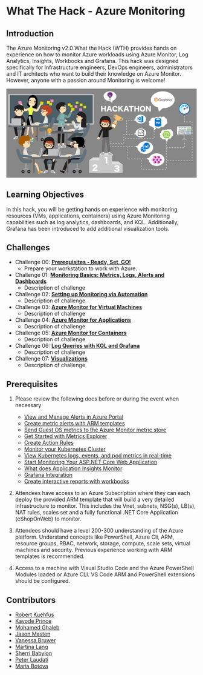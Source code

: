 # What The Hack - Azure Monitoring

## Introduction

The Azure Monitoring v2.0 What the Hack (WTH) provides hands on experience on how to monitor Azure workloads using Azure Monitor, Log Analytics, Insights, Workbooks and Grafana. This hack was designed specifically for Infrastructure engineers, DevOps engineers, administrators and IT architects who want to build their knowledge on Azure Monitor. However, anyone with a passion around Monitoring is welcome!  

![Hack Intro](./Images/header.png) 

## Learning Objectives

In this hack, you will be getting hands on experience with monitoring resources (VMs, applications, containers) using Azure Monitoring capabilities such as log analytics, dashboards, and KQL. Additionally, Grafana has been introduced to add additional visualization tools.

## Challenges

- Challenge 00: **[Prerequisites - Ready, Set, GO!](Student/Challenge-00.md)**
	 - Prepare your workstation to work with Azure.
- Challenge 01: **[Monitoring Basics: Metrics, Logs, Alerts and Dashboards](Student/Challenge-01.md)**
	 - Description of challenge
- Challenge 02: **[Setting up Monitoring via Automation](Student/Challenge-02.md)**
	 - Description of challenge
- Challenge 03: **[Azure Monitor for Virtual Machines](Student/Challenge-03.md)**
	 - Description of challenge
- Challenge 04: **[Azure Monitor for Applications](Student/Challenge-04.md)**
	 - Description of challenge
- Challenge 05: **[Azure Monitor for Containers](Student/Challenge-05.md)**
	 - Description of challenge
- Challenge 06: **[Log Queries with KQL and Grafana](Student/Challenge-06.md)**
	 - Description of challenge
- Challenge 07: **[Visualizations](Student/Challenge-07.md)**
	 - Description of challenge

## Prerequisites

1. Please review the following docs before or during the event when necessary

    - [View and Manage Alerts in Azure Portal](https://docs.microsoft.com/en-us/azure/azure-monitor/platform/alerts-metric#view-and-manage-with-azure-portal)
    - [Create metric alerts with ARM templates](https://docs.microsoft.com/en-us/azure/azure-monitor/platform/alerts-metric-create-templates)
    - [Send Guest OS metrics to the Azure Monitor metric store](https://docs.microsoft.com/en-us/azure/azure-monitor/platform/collect-custom-metrics-guestos-resource-manager-vm)
    - [Get Started with Metrics Explorer](https://docs.microsoft.com/en-us/azure/azure-monitor/platform/metrics-getting-started)
    - [Create Action Rules](https://docs.microsoft.com/en-us/azure/azure-monitor/platform/alerts-action-rules)
    - [Monitor your Kubernetes Cluster](https://docs.microsoft.com/en-us/azure/azure-monitor/insights/container-insights-analyze)
    - [View Kubernetes logs, events, and pod metrics in real-time](https://docs.microsoft.com/en-us/azure/azure-monitor/insights/container-insights-livedata-overview)
    - [Start Monitoring Your ASP.NET Core Web Application](https://docs.microsoft.com/en-us/azure/azure-monitor/learn/dotnetcore-quick-start)
    - [What does Application Insights Monitor](https://docs.microsoft.com/en-us/azure/azure-monitor/app/app-insights-overview#what-does-application-insights-monitor)
    - [Grafana Integration](https://grafana.com/grafana/plugins/grafana-azure-monitor-datasource)
    - [Create interactive reports with workbooks](https://docs.microsoft.com/en-us/azure/azure-monitor/app/usage-workbooks)

1. Attendees have access to an Azure Subscription where they can each deploy the provided ARM template that will build a very detailed infrastructure to monitor.  This includes the Vnet, subnets, NSG(s), LB(s), NAT rules, scales set and a fully functional .NET Core Application (eShopOnWeb) to monitor.
1. Attendees should have a level 200-300 understanding of the Azure platform.  Understand concepts like PowerShell, Azure Cli, ARM, resource groups, RBAC, network, storage, compute, scale sets, virtual machines and security.  Previous experience working with ARM templates is recommended.
1. Access to a machine with Visual Studio Code and the Azure PowerShell Modules loaded or Azure CLI. VS Code ARM and PowerShell extensions should be configured.

## Contributors

- [Robert Kuehfus](https://github.com/rkuehfus)
- [Kayode Prince](kayodeprinceMS)
- [Mohamed Ghaleb](https://github.com/msghaleb)
- [Jason Masten](https://github.com/jamasten)
- [Vanessa Bruwer](https://github.com/vanessabruwer)
- [Martina Lang](https://github.com/martinalang)
- [Sherri Babylon](https://github.com/shbabylo)
- [Peter Laudati](https://github.com/jrzyshr)
- [Maria Botova](https://github.com/MariaBTV)
